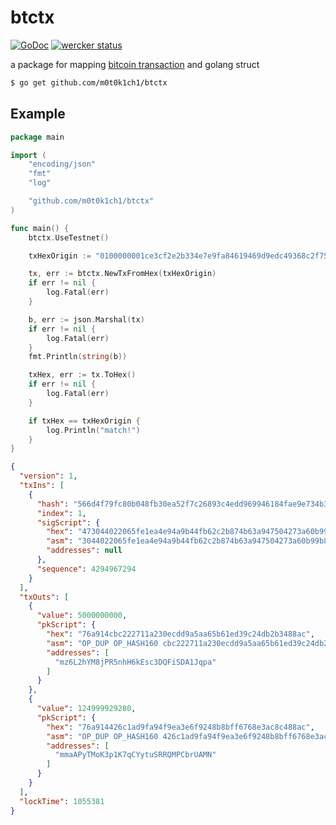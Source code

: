 # btctx

[![GoDoc](https://godoc.org/github.com/m0t0k1ch1/btctx?status.svg)](https://godoc.org/github.com/m0t0k1ch1/btctx) [![wercker status](https://app.wercker.com/status/18bad0756ae8ad372b622d6ce8b3691c/s/master "wercker status")](https://app.wercker.com/project/byKey/18bad0756ae8ad372b622d6ce8b3691c)

a package for mapping [bitcoin transaction](https://en.bitcoin.it/wiki/Protocol_documentation#tx) and golang struct

``` sh
$ go get github.com/m0t0k1ch1/btctx
```

## Example

``` go
package main

import (
	"encoding/json"
	"fmt"
	"log"

	"github.com/m0t0k1ch1/btctx"
)

func main() {
	btctx.UseTestnet()

	txHexOrigin := "0100000001ce3cf2e2b334e7e9fa84619469d9edc49368c2f752ea30fb48b080fc794f6d56010000006a473044022065fe1ea4e94a9b44fb62c2b874b63a947504273a60b99b8f7bbf77b4db9331b002205559d8ee93cf341d75866f9eb912af05904fb6eed7372a837308c4e37f3ab58f012103bae5f04799c40862358560e42e441c3080b997a3dec161dd40395e992362bfc9feffffff0200f2052a010000001976a914cbc222711a230ecdd9a5aa65b61ed39c24db2b3488acc08d931a1d0000001976a914426c1ad9fa94f9ea3e6f9248b8bff6768e3ac8c488ac951a1000"

	tx, err := btctx.NewTxFromHex(txHexOrigin)
	if err != nil {
		log.Fatal(err)
	}

	b, err := json.Marshal(tx)
	if err != nil {
		log.Fatal(err)
	}
	fmt.Println(string(b))

	txHex, err := tx.ToHex()
	if err != nil {
		log.Fatal(err)
	}

	if txHex == txHexOrigin {
		log.Println("match!")
	}
}
```

``` json
{
  "version": 1,
  "txIns": [
    {
      "hash": "566d4f79fc80b048fb30ea52f7c26893c4edd969946184fae9e734b3e2f23cce",
      "index": 1,
      "sigScript": {
        "hex": "473044022065fe1ea4e94a9b44fb62c2b874b63a947504273a60b99b8f7bbf77b4db9331b002205559d8ee93cf341d75866f9eb912af05904fb6eed7372a837308c4e37f3ab58f012103bae5f04799c40862358560e42e441c3080b997a3dec161dd40395e992362bfc9",
        "asm": "3044022065fe1ea4e94a9b44fb62c2b874b63a947504273a60b99b8f7bbf77b4db9331b002205559d8ee93cf341d75866f9eb912af05904fb6eed7372a837308c4e37f3ab58f01 03bae5f04799c40862358560e42e441c3080b997a3dec161dd40395e992362bfc9",
        "addresses": null
      },
      "sequence": 4294967294
    }
  ],
  "txOuts": [
    {
      "value": 5000000000,
      "pkScript": {
        "hex": "76a914cbc222711a230ecdd9a5aa65b61ed39c24db2b3488ac",
        "asm": "OP_DUP OP_HASH160 cbc222711a230ecdd9a5aa65b61ed39c24db2b34 OP_EQUALVERIFY OP_CHECKSIG",
        "addresses": [
          "mz6L2hYM8jPR5nhH6kEsc3DQFiSDA1Jqpa"
        ]
      }
    },
    {
      "value": 124999929280,
      "pkScript": {
        "hex": "76a914426c1ad9fa94f9ea3e6f9248b8bff6768e3ac8c488ac",
        "asm": "OP_DUP OP_HASH160 426c1ad9fa94f9ea3e6f9248b8bff6768e3ac8c4 OP_EQUALVERIFY OP_CHECKSIG",
        "addresses": [
          "mmaAPyTMoK3p1K7qCYytuSRRQMPCbrUAMN"
        ]
      }
    }
  ],
  "lockTime": 1055381
}
```
